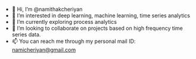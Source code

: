- 👋 Hi, I’m @namithakcheriyan
- 👀 I’m interested in deep learning, machine learning, time series analytics
- 🌱 I’m currently exploring process analytics
- 💞️ I’m looking to collaborate on projects based on high frequency time series data.
- 📫 You can reach me through my personal mail ID: namicheriyan@gmail.com

<!---
namithakcheriyan/namithakcheriyan is a ✨ special ✨ repository because its `README.md` (this file) appears on your GitHub profile.
You can click the Preview link to take a look at your changes.
--->
